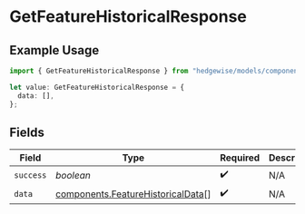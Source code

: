 # GetFeatureHistoricalResponse

## Example Usage

```typescript
import { GetFeatureHistoricalResponse } from "hedgewise/models/components";

let value: GetFeatureHistoricalResponse = {
  data: [],
};
```

## Fields

| Field                                                                                  | Type                                                                                   | Required                                                                               | Description                                                                            |
| -------------------------------------------------------------------------------------- | -------------------------------------------------------------------------------------- | -------------------------------------------------------------------------------------- | -------------------------------------------------------------------------------------- |
| `success`                                                                              | *boolean*                                                                              | :heavy_check_mark:                                                                     | N/A                                                                                    |
| `data`                                                                                 | [components.FeatureHistoricalData](../../models/components/featurehistoricaldata.md)[] | :heavy_check_mark:                                                                     | N/A                                                                                    |